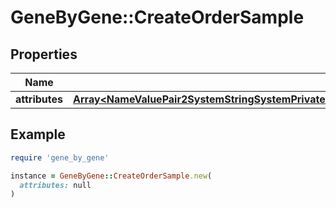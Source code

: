 # GeneByGene::CreateOrderSample

## Properties

| Name | Type | Description | Notes |
| ---- | ---- | ----------- | ----- |
| **attributes** | [**Array&lt;NameValuePair2SystemStringSystemPrivateCoreLibVersion6000CultureneutralPublicKeyToken7cec85d7bea7798eSystemStringSystemPrivateCoreLibVersion6000CultureneutralPublicKeyToken7cec85d7bea7798e&gt;**](NameValuePair2SystemStringSystemPrivateCoreLibVersion6000CultureneutralPublicKeyToken7cec85d7bea7798eSystemStringSystemPrivateCoreLibVersion6000CultureneutralPublicKeyToken7cec85d7bea7798e.md) |  | [optional] |

## Example

```ruby
require 'gene_by_gene'

instance = GeneByGene::CreateOrderSample.new(
  attributes: null
)
```

